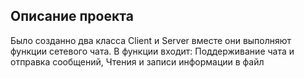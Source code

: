 ## Описание проекта
Было созданно два класса Client и Server вместе они выполняют функции сетевого чата. В функции входит: Поддерживание чата и отправка сообщений, Чтения и записи информации в файл
